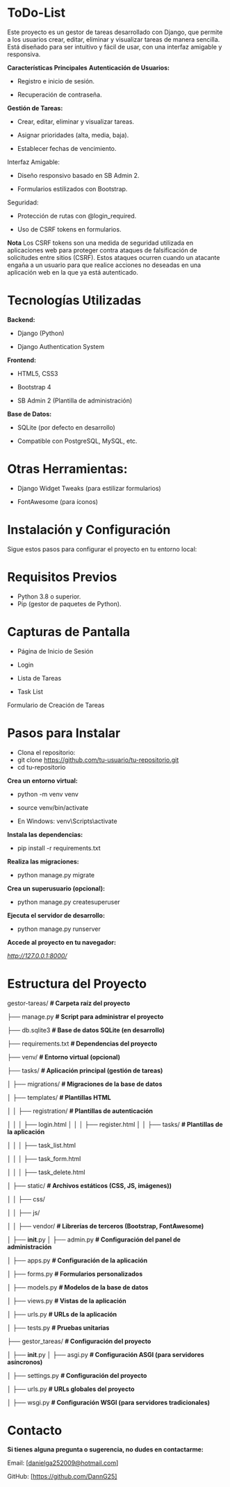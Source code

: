 # ToDo-List
Este proyecto es un gestor de tareas desarrollado con Django, que permite a los usuarios crear, editar, eliminar y visualizar tareas de manera sencilla. Está diseñado para ser intuitivo y fácil de usar, con una interfaz amigable y responsiva.

**Características Principales**
**Autenticación de Usuarios:**

* Registro e inicio de sesión.

* Recuperación de contraseña.

**Gestión de Tareas:**

* Crear, editar, eliminar y visualizar tareas.

* Asignar prioridades (alta, media, baja).

* Establecer fechas de vencimiento.

Interfaz Amigable:

* Diseño responsivo basado en SB Admin 2.

* Formularios estilizados con Bootstrap.

Seguridad:

* Protección de rutas con @login_required.

* Uso de CSRF tokens en formularios.
  
**Nota**
Los CSRF tokens son una medida de seguridad utilizada en aplicaciones web para proteger contra ataques de falsificación de solicitudes entre sitios (CSRF).
 Estos ataques ocurren cuando un atacante engaña a un usuario para que realice acciones no deseadas en una aplicación web en la que ya está autenticado.

# Tecnologías Utilizadas

**Backend:**

* Django (Python)

* Django Authentication System

**Frontend:**

* HTML5, CSS3

* Bootstrap 4

* SB Admin 2 (Plantilla de administración)

**Base de Datos:**

* SQLite (por defecto en desarrollo)

* Compatible con PostgreSQL, MySQL, etc.

# Otras Herramientas:

* Django Widget Tweaks (para estilizar formularios)

* FontAwesome (para íconos)

# Instalación y Configuración
Sigue estos pasos para configurar el proyecto en tu entorno local:

#  Requisitos Previos
* Python 3.8 o superior.
* Pip (gestor de paquetes de Python).
  
# Capturas de Pantalla
* Página de Inicio de Sesión
  
* Login

* Lista de Tareas
  
* Task List

Formulario de Creación de Tareas

# Pasos para Instalar
* Clona el repositorio:
* git clone https://github.com/tu-usuario/tu-repositorio.git
* cd tu-repositorio
  
**Crea un entorno virtual:**

* python -m venv venv
  
* source venv/bin/activate
  
* En Windows: venv\Scripts\activate
  
**Instala las dependencias:**

* pip install -r requirements.txt
  
**Realiza las migraciones:**

* python manage.py migrate
  
**Crea un superusuario (opcional):**

* python manage.py createsuperuser
  
**Ejecuta el servidor de desarrollo:**

* python manage.py runserver

 **Accede al proyecto en tu navegador:**
 
_http://127.0.0.1:8000/_

# Estructura del Proyecto

gestor-tareas/                     **# Carpeta raíz del proyecto**

├── manage.py                     **# Script para administrar el proyecto**

├── db.sqlite3                     **# Base de datos SQLite (en desarrollo)**

├── requirements.txt              **# Dependencias del proyecto**

├── venv/                          **# Entorno virtual (opcional)**

├── tasks/                         **# Aplicación principal (gestión de tareas)**

│   ├── migrations/                **# Migraciones de la base de datos**

│   ├── templates/                 **# Plantillas HTML**

│   │   ├── registration/          **# Plantillas de autenticación**

│   │   │   ├── login.html
│   │   │   ├── register.html
│   │   ├── tasks/                 **# Plantillas de la aplicación**

│   │   │   ├── task_list.html

│   │   │   ├── task_form.html

│   │   │   ├── task_delete.html

│   ├── static/                     **# Archivos estáticos (CSS, JS, imágenes))**

│   │   ├── css/

│   │   ├── js/

│   │   ├── vendor/                **# Librerías de terceros (Bootstrap, FontAwesome)**

│   ├── __init__.py
│   ├── admin.py                **# Configuración del panel de administración**

│   ├── apps.py                 **# Configuración de la aplicación**

│   ├── forms.py                **# Formularios personalizados**

│   ├── models.py               **# Modelos de la base de datos**

│   ├── views.py                **# Vistas de la aplicación**

│   ├── urls.py                 **# URLs de la aplicación**

│   ├── tests.py                **# Pruebas unitarias**

├── gestor_tareas/              **# Configuración del proyecto**

│   ├── __init__.py
│   ├── asgi.py                 **# Configuración ASGI (para servidores asíncronos)**

│   ├── settings.py             **# Configuración del proyecto**

│   ├── urls.py                 **# URLs globales del proyecto**

│   ├── wsgi.py                 **# Configuración WSGI (para servidores tradicionales)**


# Contacto
**Si tienes alguna pregunta o sugerencia, no dudes en contactarme:**

Email: [danielga252009@hotmail.com]

GitHub: [https://github.com/DannG25]

